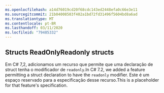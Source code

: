 ```yaml
---
ms.openlocfilehash: a14d76019cd20f68cdc143ed2448efa0c66e3e11
ms.sourcegitcommit: 21b04008503f402a1bd72fd31496f5604bd8a6ad
ms.translationtype: MT
ms.contentlocale: pt-BR
ms.lasthandoff: 03/11/2020
ms.locfileid: "79485332"
---
```

## <a name="readonly-structs"></a><span data-ttu-id="69331-101">Structs ReadOnly</span><span class="sxs-lookup"><span data-stu-id="69331-101">Readonly structs</span></span>

<span data-ttu-id="69331-102">Em C# 7,2, adicionamos um recurso que permite que uma declaração de struct tenha o modificador de `readonly`.</span><span class="sxs-lookup"><span data-stu-id="69331-102">In C# 7.2, we added a feature permitting a struct declaration to have the `readonly` modifier.</span></span>  <span data-ttu-id="69331-103">Este é um espaço reservado para a especificação desse recurso.</span><span class="sxs-lookup"><span data-stu-id="69331-103">This is a placeholder for that feature's specification.</span></span>
